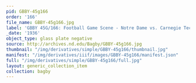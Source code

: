 ```yaml
---
pid: GBBY-45g166
order: '166'
file_name: GBBY-45g166.jpg
label: 'GBBY 45G/166: Football Game Scene - Notre Dame vs. Carnegie Tech - 1936'
_date: '1936'
object_type: glass plate negative
source: http://archives.nd.edu/Bagby/GBBY-45g166.jpg
thumbnail: "/img/derivatives/simple/GBBY-45g166/thumbnail.jpg"
manifest: "/img/derivatives/iiif/images/GBBY-45g166/manifest.json"
full: "/img/derivatives/simple/GBBY-45g166/full.jpg"
layout: generic_collection_item
collection: bagby
---
```

